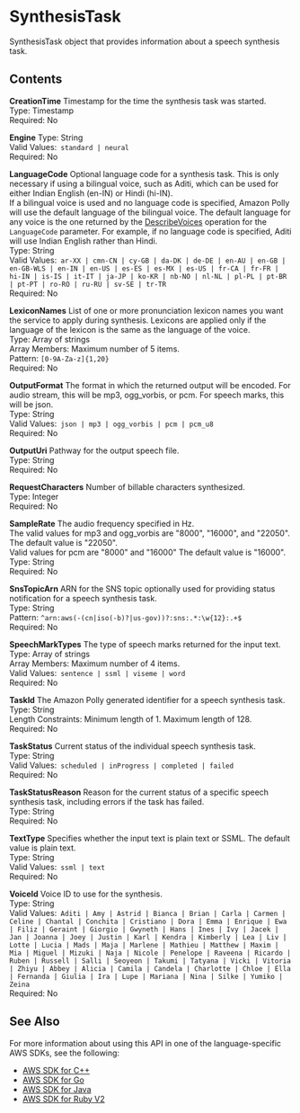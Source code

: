 # SynthesisTask<a name="API_SynthesisTask"></a>

SynthesisTask object that provides information about a speech synthesis task\.

## Contents<a name="API_SynthesisTask_Contents"></a>

 **CreationTime**   <a name="polly-Type-SynthesisTask-CreationTime"></a>
Timestamp for the time the synthesis task was started\.  
Type: Timestamp  
Required: No

 **Engine**   <a name="polly-Type-SynthesisTask-Engine"></a>
Type: String  
Valid Values:` standard | neural`   
Required: No

 **LanguageCode**   <a name="polly-Type-SynthesisTask-LanguageCode"></a>
Optional language code for a synthesis task\. This is only necessary if using a bilingual voice, such as Aditi, which can be used for either Indian English \(en\-IN\) or Hindi \(hi\-IN\)\.   
If a bilingual voice is used and no language code is specified, Amazon Polly will use the default language of the bilingual voice\. The default language for any voice is the one returned by the [DescribeVoices](https://docs.aws.amazon.com/polly/latest/dg/API_DescribeVoices.html) operation for the `LanguageCode` parameter\. For example, if no language code is specified, Aditi will use Indian English rather than Hindi\.  
Type: String  
Valid Values:` ar-XX | cmn-CN | cy-GB | da-DK | de-DE | en-AU | en-GB | en-GB-WLS | en-IN | en-US | es-ES | es-MX | es-US | fr-CA | fr-FR | hi-IN | is-IS | it-IT | ja-JP | ko-KR | nb-NO | nl-NL | pl-PL | pt-BR | pt-PT | ro-RO | ru-RU | sv-SE | tr-TR`   
Required: No

 **LexiconNames**   <a name="polly-Type-SynthesisTask-LexiconNames"></a>
List of one or more pronunciation lexicon names you want the service to apply during synthesis\. Lexicons are applied only if the language of the lexicon is the same as the language of the voice\.   
Type: Array of strings  
Array Members: Maximum number of 5 items\.  
Pattern: `[0-9A-Za-z]{1,20}`   
Required: No

 **OutputFormat**   <a name="polly-Type-SynthesisTask-OutputFormat"></a>
The format in which the returned output will be encoded\. For audio stream, this will be mp3, ogg\_vorbis, or pcm\. For speech marks, this will be json\.   
Type: String  
Valid Values:` json | mp3 | ogg_vorbis | pcm | pcm_u8`   
Required: No

 **OutputUri**   <a name="polly-Type-SynthesisTask-OutputUri"></a>
Pathway for the output speech file\.  
Type: String  
Required: No

 **RequestCharacters**   <a name="polly-Type-SynthesisTask-RequestCharacters"></a>
Number of billable characters synthesized\.  
Type: Integer  
Required: No

 **SampleRate**   <a name="polly-Type-SynthesisTask-SampleRate"></a>
The audio frequency specified in Hz\.  
The valid values for mp3 and ogg\_vorbis are "8000", "16000", and "22050"\. The default value is "22050"\.  
Valid values for pcm are "8000" and "16000" The default value is "16000"\.   
Type: String  
Required: No

 **SnsTopicArn**   <a name="polly-Type-SynthesisTask-SnsTopicArn"></a>
ARN for the SNS topic optionally used for providing status notification for a speech synthesis task\.  
Type: String  
Pattern: `^arn:aws(-(cn|iso(-b)?|us-gov))?:sns:.*:\w{12}:.+$`   
Required: No

 **SpeechMarkTypes**   <a name="polly-Type-SynthesisTask-SpeechMarkTypes"></a>
The type of speech marks returned for the input text\.  
Type: Array of strings  
Array Members: Maximum number of 4 items\.  
Valid Values:` sentence | ssml | viseme | word`   
Required: No

 **TaskId**   <a name="polly-Type-SynthesisTask-TaskId"></a>
The Amazon Polly generated identifier for a speech synthesis task\.  
Type: String  
Length Constraints: Minimum length of 1\. Maximum length of 128\.  
Required: No

 **TaskStatus**   <a name="polly-Type-SynthesisTask-TaskStatus"></a>
Current status of the individual speech synthesis task\.  
Type: String  
Valid Values:` scheduled | inProgress | completed | failed`   
Required: No

 **TaskStatusReason**   <a name="polly-Type-SynthesisTask-TaskStatusReason"></a>
Reason for the current status of a specific speech synthesis task, including errors if the task has failed\.  
Type: String  
Required: No

 **TextType**   <a name="polly-Type-SynthesisTask-TextType"></a>
Specifies whether the input text is plain text or SSML\. The default value is plain text\.   
Type: String  
Valid Values:` ssml | text`   
Required: No

 **VoiceId**   <a name="polly-Type-SynthesisTask-VoiceId"></a>
Voice ID to use for the synthesis\.   
Type: String  
Valid Values:` Aditi | Amy | Astrid | Bianca | Brian | Carla | Carmen | Celine | Chantal | Conchita | Cristiano | Dora | Emma | Enrique | Ewa | Filiz | Geraint | Giorgio | Gwyneth | Hans | Ines | Ivy | Jacek | Jan | Joanna | Joey | Justin | Karl | Kendra | Kimberly | Lea | Liv | Lotte | Lucia | Mads | Maja | Marlene | Mathieu | Matthew | Maxim | Mia | Miguel | Mizuki | Naja | Nicole | Penelope | Raveena | Ricardo | Ruben | Russell | Salli | Seoyeon | Takumi | Tatyana | Vicki | Vitoria | Zhiyu | Abbey | Alicia | Camila | Candela | Charlotte | Chloe | Ella | Fernanda | Giulia | Ira | Lupe | Mariana | Nina | Silke | Yumiko | Zeina`   
Required: No

## See Also<a name="API_SynthesisTask_SeeAlso"></a>

For more information about using this API in one of the language\-specific AWS SDKs, see the following:
+  [AWS SDK for C\+\+](https://docs.aws.amazon.com/goto/SdkForCpp/polly-2016-06-10/SynthesisTask) 
+  [AWS SDK for Go](https://docs.aws.amazon.com/goto/SdkForGoV1/polly-2016-06-10/SynthesisTask) 
+  [AWS SDK for Java](https://docs.aws.amazon.com/goto/SdkForJava/polly-2016-06-10/SynthesisTask) 
+  [AWS SDK for Ruby V2](https://docs.aws.amazon.com/goto/SdkForRubyV2/polly-2016-06-10/SynthesisTask) 